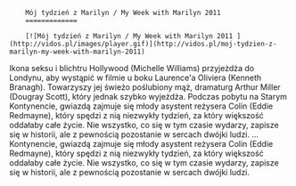 
        Mój tydzień z Marilyn / My Week with Marilyn 2011 
        =============
        
        [![Mój tydzień z Marilyn / My Week with Marilyn 2011 ](http://vidos.pl/images/player.gif)](http://vidos.pl/moj-tydzien-z-marilyn-my-week-with-marilyn-2011)
        
        
 Ikona seksu i blichtru Hollywood (Michelle Williams) przyjeżdża do Londynu, aby wystąpić w filmie u boku Laurence'a Oliviera (Kenneth Branagh). Towarzyszy jej świeżo poślubiony mąż, dramaturg Arthur Miller (Dougray Scott), który jednak szybko wyjeżdża. Podczas pobytu na Starym Kontynencie, gwiazdą zajmuje się młody asystent reżysera Colin (Eddie Redmayne), który spędzi z nią niezwykły tydzień, za który większość oddałaby całe życie. Nie wszystko, co się w tym czasie wydarzy, zapisze się w historii, ale z pewnością pozostanie w sercach dwójki ludzi.  ... Kontynencie, gwiazdą zajmuje się młody asystent reżysera Colin (Eddie Redmayne), który spędzi z nią niezwykły tydzień, za który większość oddałaby całe życie. Nie wszystko, co się w tym czasie wydarzy, zapisze się w historii, ale z pewnością pozostanie w sercach dwójki ludzi.
    